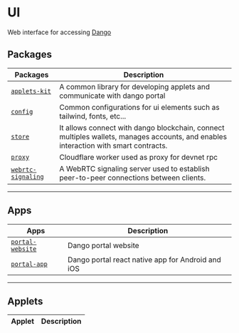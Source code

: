 # UI

Web interface for accessing [Dango](../dango/)

## Packages

| Packages                                         | Description                                                                                                                         |
| ------------------------------------------------ | ----------------------------------------------------------------------------------------------------------------------------------- |
| [`applets-kit`](./applets/kit)                   | A common library for developing applets and communicate with dango portal                                                           |
| [`config`](./config)                             | Common configurations for ui elements such as tailwind, fonts, etc...                                                               |
| [`store`](./store)                               | It allows connect with dango blockchain, connect multiples wallets, manages accounts, and enables interaction with smart contracts. |
| [`proxy`](./workers/proxy)                       | Cloudflare worker used as proxy for devnet rpc                                                                                      |
| [`webrtc-signaling`](./workers/webrtc-signaling) | A WebRTC signaling server used to establish peer-to-peer connections between clients.                                               |

----

## Apps

| Apps                                    | Description                                       |
| --------------------------------------- | ------------------------------------------------- |
| [`portal-website`](./ui/portal/website) | Dango portal website                              |
| [`portal-app`](./ui/portal/app)         | Dango portal react native app for Android and iOS |

----

## Applets

| Applet | Description |
| ------ | ----------- |
